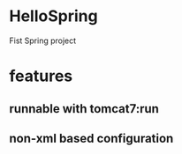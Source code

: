 # HelloSpring
Fist Spring project

# features
## runnable with tomcat7:run
## non-xml based configuration

